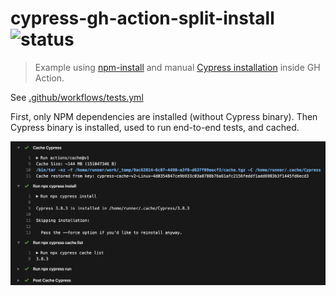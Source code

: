 # cypress-gh-action-split-install ![status](https://github.com/bahmutov/cypress-gh-action-split-install/workflows/tests/badge.svg?branch=master)

> Example using [npm-install](https://github.com/bahmutov/npm-install) and manual [Cypress installation](https://github.com/cypress-io/github-action) inside GH Action.

See [.github/workflows/tests.yml](.github/workflows/tests.yml)

First, only NPM dependencies are installed (without Cypress binary).
Then Cypress binary is installed, used to run end-to-end tests, and cached.

![Action steps](images/install-cypress.png)
